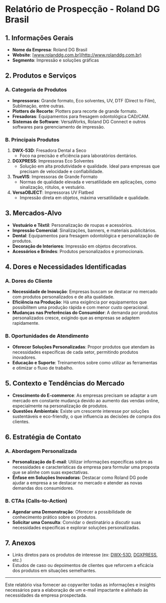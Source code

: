 # Relatório de Prospecção - Roland DG Brasil

## 1. Informações Gerais
- **Nome da Empresa**: Roland DG Brasil
- **Website**: [www.rolanddg.com.br](http://www.rolanddg.com.br)
- **Segmento**: Impressão e soluções gráficas

## 2. Produtos e Serviços
### A. Categoria de Produtos
- **Impressoras**: Grande formato, Eco solventes, UV, DTF (Direct to Film), Sublimação, entre outras.
- **Plotters de Recorte**: Plotters para recorte de grande formato.
- **Fresadoras**: Equipamentos para fresagem odontológica CAD/CAM.
- **Sistemas de Software**: VersaWorks, Roland DG Connect e outros softwares para gerenciamento de impressão.

### B. Principais Produtos
1. **DWX-53D**: Fresadora Dental a Seco
   - Foco na precisão e eficiência para laboratórios dentários.
2. **DGXPRESS**: Impressoras Eco Solventes
   - Solução em alta produtividade e qualidade. Ideal para empresas que precisam de velocidade e confiabilidade.
3. **TrueVIS**: Impressoras de Grande Formato
   - Normas de qualidade elevada e versatilidade em aplicações, como sinalização, rótulos, e vestuário.
4. **VersaOBJECT**: Impressoras UV Flatbed
   - Impressão direta em objetos, máxima versatilidade e qualidade.

## 3. Mercados-Alvo
- **Vestuário e Têxtil**: Personalização de roupas e acessórios.
- **Impressão Comercial**: Sinalizações, banners, e materiais publicitários.
- **Dental**: Equipamentos para fresagem odontológica e personalização de produtos.
- **Decoração de Interiores**: Impressão em objetos decorativos.
- **Acessórios e Brindes**: Produtos personalizados e promocionais.

## 4. Dores e Necessidades Identificadas
### A. Dores do Cliente
- **Necessidade de Inovação**: Empresas buscam se destacar no mercado com produtos personalizados e de alta qualidade.
- **Eficiência na Produção**: Há uma exigência por equipamentos que possibilitem uma produção rápida e com menor custo operacional.
- **Mudanças nas Preferências do Consumidor**: A demanda por produtos personalizados cresce, exigindo que as empresas se adaptem rapidamente.

### B. Oportunidades de Atendimento
- **Oferecer Soluções Personalizadas**: Propor produtos que atendam às necessidades específicas de cada setor, permitindo produtos inovadores.
- **Educação e Suporte**: Treinamentos sobre como utilizar as ferramentas e otimizar o fluxo de trabalho.

## 5. Contexto e Tendências do Mercado
- **Crescimento do E-commerce**: As empresas precisam se adaptar a um mercado em constante mudança devido ao aumento das vendas online, especialmente na personalização de produtos.
- **Questões Ambientais**: Existe um crescente interesse por soluções sustentáveis e eco-friendly, o que influencia as decisões de compra dos clientes.

## 6. Estratégia de Contato
### A. Abordagem Personalizada
- **Personalização do E-mail**: Utilizar informações específicas sobre as necessidades e características da empresa para formular uma proposta que se alinhe com suas expectativas.
- **Ênfase em Soluções Inovadoras**: Destacar como Roland DG pode ajudar a empresa a se destacar no mercado e atender as novas demandas dos consumidores.

### B. CTAs (Calls-to-Action)
- **Agendar uma Demonstração**: Oferecer a possibilidade de conhecimento prático sobre os produtos.
- **Solicitar uma Consulta**: Convidar o destinatário a discutir suas necessidades específicas e explorar soluções personalizadas.

## 7. Anexos
- Links diretos para os produtos de interesse (ex: [DWX-53D](https://www.rolanddg.com.br/produtos/dental/dwx-53d-fresadora-dental-a-seco), [DGXPRESS](https://www.rolanddg.com.br/produtos/impressoras/dgxpress), etc.)
- Estudos de caso ou depoimentos de clientes que reforcem a eficácia dos produtos em situações semelhantes.

---

Este relatório visa fornecer ao copywriter todas as informações e insights necessários para a elaboração de um e-mail impactante e alinhado às necessidades da empresa prospectada.